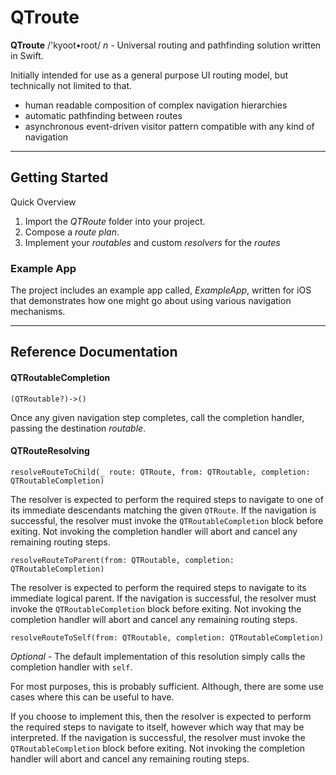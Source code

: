 # QTroute
**QTroute** /'kyoot•root/ *n* - Universal routing and pathfinding solution written in Swift.

Initially intended for use as a general purpose UI routing model, but technically not limited to that.

  - human readable composition of complex navigation hierarchies
  - automatic pathfinding between routes
  - asynchronous event-driven visitor pattern compatible with any kind of navigation

---
## Getting Started

Quick Overview

  1. Import the *QTRoute* folder into your project.
  2. Compose a *route plan*.
  3. Implement your *routables* and custom *resolvers* for the *routes*

### Example App

The project includes an example app called, *ExampleApp*, written for iOS that demonstrates how one might go about using various navigation mechanisms.

---
## Reference Documentation

#### QTRoutableCompletion
```
(QTRoutable?)->()
```
Once any given navigation step completes, call the completion handler, passing the destination *routable*.

#### QTRouteResolving
```
resolveRouteToChild(_ route: QTRoute, from: QTRoutable, completion: QTRoutableCompletion)
```
The resolver is expected to perform the required steps to navigate to one of its immediate descendants matching the given `QTRoute`. If the navigation is successful, the resolver must invoke the `QTRoutableCompletion` block before exiting. Not invoking the completion handler will abort and cancel any remaining routing steps.

```
resolveRouteToParent(from: QTRoutable, completion: QTRoutableCompletion)
```
The resolver is expected to perform the required steps to navigate to its immediate logical parent. If the navigation is successful, the resolver must invoke the `QTRoutableCompletion` block before exiting. Not invoking the completion handler will abort and cancel any remaining routing steps.



```
resolveRouteToSelf(from: QTRoutable, completion: QTRoutableCompletion)
```
*Optional* - The default implementation of this resolution simply calls the completion handler with `self`.

For most purposes, this is probably sufficient. Although, there are some use cases where this can be useful to have.

If you choose to implement this, then the resolver is expected to perform the required steps to navigate to itself, however which way that may be interpreted. If the navigation is successful, the resolver must invoke the `QTRoutableCompletion` block before exiting. Not invoking the completion handler will abort and cancel any remaining routing steps.
